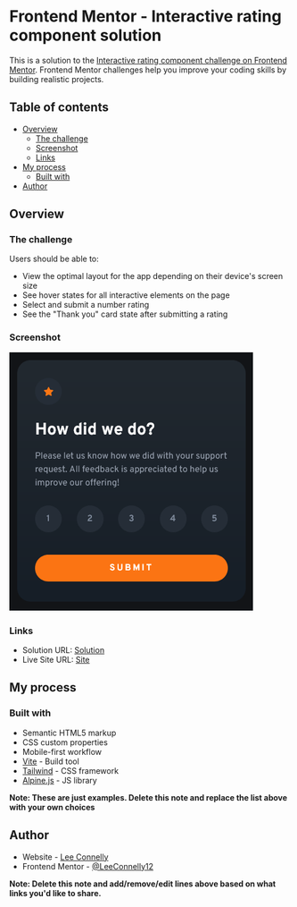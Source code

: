 # Frontend Mentor - Interactive rating component solution

This is a solution to the [Interactive rating component challenge on Frontend Mentor](https://www.frontendmentor.io/challenges/interactive-rating-component-koxpeBUmI). Frontend Mentor challenges help you improve your coding skills by building realistic projects. 

## Table of contents

- [Overview](#overview)
  - [The challenge](#the-challenge)
  - [Screenshot](#screenshot)
  - [Links](#links)
- [My process](#my-process)
  - [Built with](#built-with)
- [Author](#author)

## Overview

### The challenge

Users should be able to:

- View the optimal layout for the app depending on their device's screen size
- See hover states for all interactive elements on the page
- Select and submit a number rating
- See the "Thank you" card state after submitting a rating

### Screenshot

![Screenshot](https://raw.githubusercontent.com/LeeConnelly12/rating-component/master/public/screenshot.png)

### Links

- Solution URL: [Solution](https://www.frontendmentor.io/solutions/rating-component-using-tailwind-css-and-alpinejs-mc3aZdrqrB)
- Live Site URL: [Site](https://rating-component.leeconnelly.dev/)

## My process

### Built with

- Semantic HTML5 markup
- CSS custom properties
- Mobile-first workflow
- [Vite](https://vitejs.dev/) - Build tool
- [Tailwind](https://tailwindcss.com/) - CSS framework
- [Alpine.js](https://alpinejs.dev/) - JS library

**Note: These are just examples. Delete this note and replace the list above with your own choices**

## Author

- Website - [Lee Connelly](https://leeconnelly.dev)
- Frontend Mentor - [@LeeConnelly12](https://www.frontendmentor.io/profile/LeeConnelly12)

**Note: Delete this note and add/remove/edit lines above based on what links you'd like to share.**